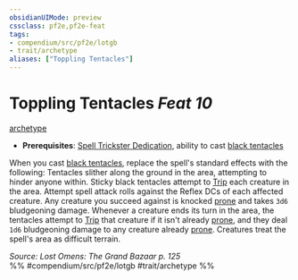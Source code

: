 ```yaml
---
obsidianUIMode: preview
cssclass: pf2e,pf2e-feat
tags:
- compendium/src/pf2e/lotgb
- trait/archetype
aliases: ["Toppling Tentacles"]
---
```

# Toppling Tentacles  *Feat 10*  
[archetype](archetype.md "Archetype Feat Trait")  

- **Prerequisites**: [Spell Trickster Dedication](spell-trickster-dedication-lotgb.md), ability to cast [black tentacles](black-tentacles.md)

When you cast [black tentacles](black-tentacles.md), replace the spell's standard effects with the following: Tentacles slither along the ground in the area, attempting to hinder anyone within. Sticky black tentacles attempt to [Trip](Reference/Rules/Actions/trip.md) each creature in the area. Attempt spell attack rolls against the Reflex DCs of each affected creature. Any creature you succeed against is knocked [prone](conditions.md#Prone) and takes `3d6` bludgeoning damage. Whenever a creature ends its turn in the area, the tentacles attempt to [Trip](Reference/Rules/Actions/trip.md) that creature if it isn't already [prone](conditions.md#Prone), and they deal `1d6` bludgeoning damage to any creature already [prone](conditions.md#Prone). Creatures treat the spell's area as difficult terrain.

*Source: Lost Omens: The Grand Bazaar p. 125*  
%% #compendium/src/pf2e/lotgb #trait/archetype %%